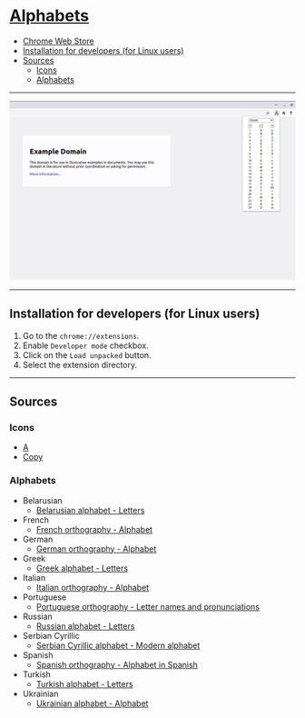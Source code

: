 # [Alphabets](https://chromewebstore.google.com/detail/alphabets/bhpjlplbnifhpolicjigaghdchamocee)

- [Chrome Web Store](https://chromewebstore.google.com/detail/alphabets/bhpjlplbnifhpolicjigaghdchamocee)
- [Installation for developers (for Linux users)](#installation-for-developers-for-linux-users)
- [Sources](#sources)
  - [Icons](#icons)
  - [Alphabets](#alphabets)

---

![Alphabets - Example](img/screenshots/1280x800/example.png)

---

## Installation for developers (for Linux users)

1. Go to the `chrome://extensions`.
2. Enable `Developer mode` checkbox.
3. Click on the `Load unpacked` button.
4. Select the extension directory.

---

## Sources

### Icons

- [A](https://www.flaticon.com/free-icon/a_3522207)
- [Copy](https://www.iconfinder.com/icons/172587/copy_icon)

### Alphabets

- Belarusian
  - [Belarusian alphabet - Letters](https://en.wikipedia.org/wiki/Belarusian_alphabet#Letters)
- French
  - [French orthography - Alphabet](https://en.wikipedia.org/wiki/French_orthography#Alphabet)
- German
  - [German orthography - Alphabet](https://en.wikipedia.org/wiki/German_orthography#Alphabet)
- Greek
  - [Greek alphabet - Letters](https://en.wikipedia.org/wiki/Greek_alphabet#Letters)
- Italian
  - [Italian orthography - Alphabet](https://en.wikipedia.org/wiki/Italian_orthography#Alphabet)
- Portuguese
  - [Portuguese orthography - Letter names and pronunciations](https://en.wikipedia.org/wiki/Portuguese_orthography#Letter_names_and_pronunciations)
- Russian
  - [Russian alphabet - Letters](https://en.wikipedia.org/wiki/Russian_alphabet#Letters)
- Serbian Cyrillic
  - [Serbian Cyrillic alphabet - Modern alphabet](https://en.wikipedia.org/wiki/Serbian_Cyrillic_alphabet#Modern_alphabet)
- Spanish
  - [Spanish orthography - Alphabet in Spanish](https://en.wikipedia.org/wiki/Spanish_orthography#Alphabet_in_Spanish)
- Turkish
  - [Turkish alphabet - Letters](https://en.wikipedia.org/wiki/Turkish_alphabet#Letters)
- Ukrainian
  - [Ukrainian alphabet - Alphabet](https://en.wikipedia.org/wiki/Ukrainian_alphabet#Alphabet)
